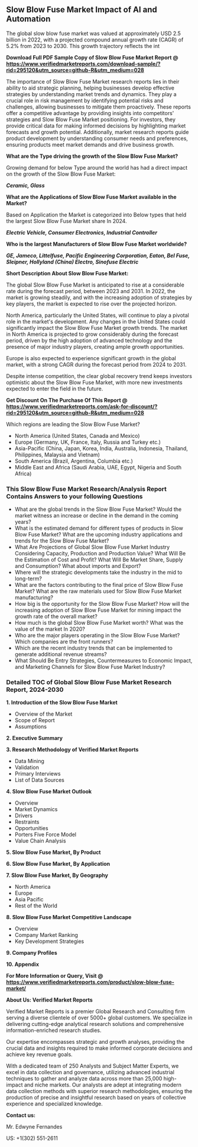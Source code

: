 <h2>Slow Blow Fuse Market Impact of AI and Automation</h2><p>The global slow blow fuse market was valued at approximately USD 2.5 billion in 2022, with a projected compound annual growth rate (CAGR) of 5.2% from 2023 to 2030. This growth trajectory reflects the int</p><p id="" class=""><strong>Download Full PDF Sample Copy of Slow Blow Fuse Market Report @ <a href="https://www.verifiedmarketreports.com/download-sample/?rid=295120&utm_source=github-R&utm_medium=028" target="_blank">https://www.verifiedmarketreports.com/download-sample/?rid=295120&utm_source=github-R&utm_medium=028</a></strong></p><p>The importance of&nbsp;Slow Blow Fuse Market research reports lies in their ability to aid strategic planning, helping businesses develop effective strategies by understanding market trends and dynamics. They play a crucial role in risk management by identifying potential risks and challenges, allowing businesses to mitigate them proactively. These reports offer a competitive advantage by providing insights into competitors' strategies and Slow Blow Fuse Market positioning. For investors, they provide critical data for making informed decisions by highlighting market forecasts and growth potential. Additionally, market research reports guide product development by understanding consumer needs and preferences, ensuring products meet market demands and drive business growth.</p><p><strong>What are the&nbsp;Type driving the growth of the Slow Blow Fuse Market?</strong></p><p id="" class="">Growing demand for below Type around the world has had a direct impact on the growth of the Slow Blow Fuse Market:</p><em><strong>Ceramic, Glass</strong></em></p><strong>What are the&nbsp;Applications&nbsp;of Slow Blow Fuse Market available in the Market?</strong></p><p id="" class="">Based on Application the Market is categorized into Below types that held the largest Slow Blow Fuse Market share In 2024.</p><em><strong>Electric Vehicle, Consumer Electronics, Industrial Controller</strong></em></p><strong>Who is the largest Manufacturers of Slow Blow Fuse Market worldwide?</strong></p><p><em><strong>GE, Jameco, Littelfuse, Pacific Engineering Corporation, Eaton, Bel Fuse, Sleipner, Hollyland (China) Electro, Sinofuse Electric</strong></em></p><p id="" class=""><strong>Short Description About Slow Blow Fuse Market:</strong></p><p>The global Slow Blow Fuse Market is anticipated to rise at a considerable rate during the forecast period, between 2023 and 2031. In 2022, the market is growing steadily, and with the increasing adoption of strategies by key players, the market is expected to rise over the projected horizon.</p><p>North America, particularly the United States, will continue to play a pivotal role in the market's development. Any changes in the United States could significantly impact the Slow Blow Fuse Market growth trends. The market in North America is projected to grow considerably during the forecast period, driven by the high adoption of advanced technology and the presence of major industry players, creating ample growth opportunities.</p><p>Europe is also expected to experience significant growth in the global market, with a strong CAGR during the forecast period from 2024 to 2031.</p><p>Despite intense competition, the clear global recovery trend keeps investors optimistic about the Slow Blow Fuse Market, with more new investments expected to enter the field in the future.</p><p id="" class=""><strong>Get Discount On The Purchase Of This Report @ <a href="https://www.verifiedmarketreports.com/ask-for-discount/?rid=295120&utm_source=github-R&utm_medium=028" target="_blank">https://www.verifiedmarketreports.com/ask-for-discount/?rid=295120&utm_source=github-R&utm_medium=028</a></strong></p>Which regions are leading the Slow Blow Fuse Market?</p><ul><li>North America (United States, Canada and Mexico)</li><li>Europe (Germany, UK, France, Italy, Russia and Turkey etc.)</li><li>Asia-Pacific (China, Japan, Korea, India, Australia, Indonesia, Thailand, Philippines, Malaysia and Vietnam)</li><li>South America (Brazil, Argentina, Columbia etc.)</li><li>Middle East and Africa (Saudi Arabia, UAE, Egypt, Nigeria and South Africa)</li></ul><h3 id="" class="">This Slow Blow Fuse Market Research/Analysis Report Contains Answers to your following Questions</h3><ul><li>What are the global trends in the Slow Blow Fuse Market? Would the market witness an increase or decline in the demand in the coming years?</li><li>What is the estimated demand for different types of products in Slow Blow Fuse Market? What are the upcoming industry applications and trends for the Slow Blow Fuse Market?</li><li>What Are Projections of Global Slow Blow Fuse Market Industry Considering Capacity, Production and Production Value? What Will Be the Estimation of Cost and Profit? What Will Be Market Share, Supply and Consumption? What about imports and Export?</li><li>Where will the strategic developments take the industry in the mid to long-term?</li><li>What are the factors contributing to the final price of Slow Blow Fuse Market? What are the raw materials used for Slow Blow Fuse Market manufacturing?</li><li>How big is the opportunity for the Slow Blow Fuse Market? How will the increasing adoption of Slow Blow Fuse Market for mining impact the growth rate of the overall market?</li><li>How much is the global Slow Blow Fuse Market worth? What was the value of the market In 2020?</li><li>Who are the major players operating in the Slow Blow Fuse Market? Which companies are the front runners?</li><li>Which are the recent industry trends that can be implemented to generate additional revenue streams?</li><li>What Should Be Entry Strategies, Countermeasures to Economic Impact, and Marketing Channels for Slow Blow Fuse Market Industry?</li></ul><h3 id="" class="">Detailed TOC of Global Slow Blow Fuse Market Research Report, 2024-2030</h3><p id="" class=""><strong>1. Introduction of the Slow Blow Fuse Market</strong></p><ul><li>Overview of the Market</li><li>Scope of Report</li><li>Assumptions</li></ul><p id="" class=""><strong>2. Executive Summary</strong></p><p id="" class=""><strong>3. Research Methodology of Verified Market Reports</strong></p><ul><li>Data Mining</li><li>Validation</li><li>Primary Interviews</li><li>List of Data Sources</li></ul><p id="" class=""><strong>4. Slow Blow Fuse Market Outlook</strong></p><ul><li>Overview</li><li>Market Dynamics</li><li>Drivers</li><li>Restraints</li><li>Opportunities</li><li>Porters Five Force Model</li><li>Value Chain Analysis</li></ul><p id="" class=""><strong>5. Slow Blow Fuse Market, By Product</strong></p><p id="" class=""><strong>6. Slow Blow Fuse Market, By Application</strong></p><p id="" class=""><strong>7. Slow Blow Fuse Market, By Geography</strong></p><ul><li>North America</li><li>Europe</li><li>Asia Pacific</li><li>Rest of the World</li></ul><p id="" class=""><strong>8. Slow Blow Fuse Market Competitive Landscape</strong></p><ul><li>Overview</li><li>Company Market Ranking</li><li>Key Development Strategies</li></ul><p id="" class=""><strong>9. Company Profiles</strong></p><p id="" class=""><strong>10. Appendix</strong></p><p id="" class=""><strong>For More Information or Query, Visit @ <a href="https://www.verifiedmarketreports.com/product/slow-blow-fuse-market/" target="_blank">https://www.verifiedmarketreports.com/product/slow-blow-fuse-market/</a></strong></p><p id="" class=""><strong>About Us: Verified Market Reports</strong></p><p id="" class="">Verified Market Reports is a premier Global Research and Consulting firm serving a diverse clientele of over 5000+ global customers. We specialize in delivering cutting-edge analytical research solutions and comprehensive information-enriched research studies.</p><p id="" class="">Our expertise encompasses strategic and growth analyses, providing the crucial data and insights required to make informed corporate decisions and achieve key revenue goals.</p><p id="" class="">With a dedicated team of 250 Analysts and Subject Matter Experts, we excel in data collection and governance, utilizing advanced industrial techniques to gather and analyze data across more than 25,000 high-impact and niche markets. Our analysts are adept at integrating modern data collection methods with superior research methodologies, ensuring the production of precise and insightful research based on years of collective experience and specialized knowledge.</p><p id="" class=""><strong>Contact us:</strong></p><p id="" class="">Mr. Edwyne Fernandes</p><p id="" class="">US: +1(302) 551-2611</p>